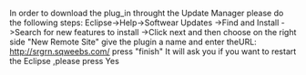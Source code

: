 In order to download the plug\_in throught the Update Manager please do the following steps:
Eclipse->Help->Softwear Updates ->Find and Install ->Search for new features to install ->Click next
and then choose on the right side "New Remote Site" give the plugin a name and enter theURL: http://srgrn.sqweebs.com/
press "finish"
It will ask you if you want to restart the Eclipse ,please press Yes